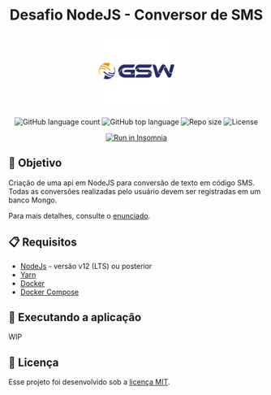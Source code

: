 <div align="center">
    <h1>Desafio NodeJS - Conversor de SMS</h1>
    <img alt="GSW Logo" src=".github/images/gsw-logo.png" />
</div>

<p align="center">
  <img alt="GitHub language count" src="https://img.shields.io/github/languages/count/mrocha98/desafio-node-gsw?style=for-the-badge"/>

  <img alt="GitHub top language" src="https://img.shields.io/github/languages/top/mrocha98/desafio-node-gsw?style=for-the-badge"/>

  <img alt="Repo size" src="https://img.shields.io/github/repo-size/mrocha98/desafio-node-gsw?style=for-the-badge"/>

  <img alt="License" src="https://img.shields.io/github/license/mrocha98/desafio-node-gsw?style=for-the-badge"/>
</p>

<div align="center">
  <a href="https://insomnia.rest/run/?label=desafio-node-gsw-sms&uri=https%3A%2F%2Fraw.githubusercontent.com%2Fmrocha98%2Fdesafio-node-gsw%2Fmaster%2Fexamples%2Finsomnia_desafio_node_gsw.json" target="_blank"><img src="https://insomnia.rest/images/run.svg" alt="Run in Insomnia"/></a>
</div>

## 🎯 Objetivo

Criação de uma api em NodeJS para conversão de texto em código SMS. Todas as conversões realizadas pelo usuário devem ser registradas em um banco Mongo.

Para mais detalhes, consulte o [enunciado](avaliacao_estags.md).

## 📋 Requisitos

- [NodeJs](https://github.com/nvm-sh/nvm) - versão v12 (LTS) ou posterior
- [Yarn](https://yarnpkg.com/)
- [Docker](https://docs.docker.com/get-docker/)
- [Docker Compose](https://docs.docker.com/compose/install/)

## 🚀 Executando a aplicação

WIP

## 📝 Licença

Esse projeto foi desenvolvido sob a [licença MIT](https://github.com/mrocha98/desafio-node-gsw/blob/master/LICENSE).
